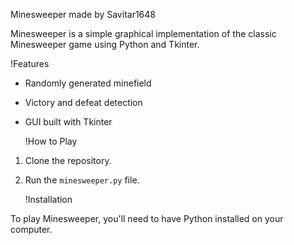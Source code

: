 Minesweeper made by Savitar1648

Minesweeper is a simple graphical implementation of the classic Minesweeper game using Python and Tkinter.

   !Features

- Randomly generated minefield
- Victory and defeat detection
- GUI built with Tkinter

   !How to Play

1. Clone the repository.
2. Run the `minesweeper.py` file.

   !Installation

To play Minesweeper, you'll need to have Python installed on your computer.
